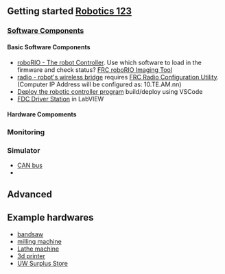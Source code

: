 ## Getting started [Robotics 123](https://docs.wpilib.org/en/stable/docs/zero-to-robot/introduction.html)

### [Software Components](https://docs.wpilib.org/en/stable/docs/controls-overviews/control-system-software.html#)

#### Basic Software Components
  - [roboRIO - The robot Controller](https://www.ni.com/docs/en-US/bundle/roborio-20-specs/page/specs.html).  Use which software to load in the firmware and check status? [FRC roboRIO Imaging Tool](https://docs.wpilib.org/en/stable/docs/controls-overviews/control-system-software.html#frc-roborio-imaging-tool-windows-only)
  - [radio - robot's wireless bridge](https://docs.wpilib.org/en/stable/docs/zero-to-robot/step-3/radio-programming.html)  requires [FRC Radio Configuration Utility](https://docs.wpilib.org/en/stable/docs/controls-overviews/control-system-software.html#frc-radio-configuration-utility-windows-only).  (Computer IP Address will be configured as: 10.TE.AM.nn)
  - [Deploy the robotic controller program](https://docs.wpilib.org/en/stable/docs/zero-to-robot/step-4/creating-test-drivetrain-program-labview.html#) build/deploy using VSCode
  - [FDC Driver Station](https://docs.wpilib.org/en/stable/docs/controls-overviews/control-system-software.html#frc-driver-station-powered-by-ni-labview-windows-only) in LabVIEW


#### Hardware Compoments

 
### Monitoring

### Simulator



 - [CAN bus](https://en.wikipedia.org/wiki/CAN_bus)
- []()



## Advanced



## Example hardwares
- [bandsaw](https://offerup.com/item/detail/5f498a0f-3e1f-3cba-abdf-2a544388b48c?q=grizzly+bandsaw)
- [milling machine](https://offerup.com/search?q=milling+machine)
- [Lathe machine](https://offerup.com/item/detail/162c4535-7a7f-3572-99cc-c69cf118a5a3?q=lathe+machine)
- [3d printer](https://offerup.com/search?q=3d+printer)
- [UW Surplus Store](https://facilities.uw.edu/uw-surplus/store/online-storefront)
